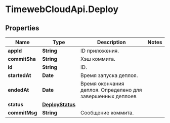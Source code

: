 # TimewebCloudApi.Deploy

## Properties

Name | Type | Description | Notes
------------ | ------------- | ------------- | -------------
**appId** | **String** | ID приложения. | 
**commitSha** | **String** | Хэш коммита. | 
**id** | **String** | ID. | 
**startedAt** | **Date** | Время запуска деплоя. | 
**endedAt** | **Date** | Время окончания деплоя. Определено для завершенных деплоев | 
**status** | [**DeployStatus**](DeployStatus.md) |  | 
**commitMsg** | **String** | Сообщение коммита. | 


